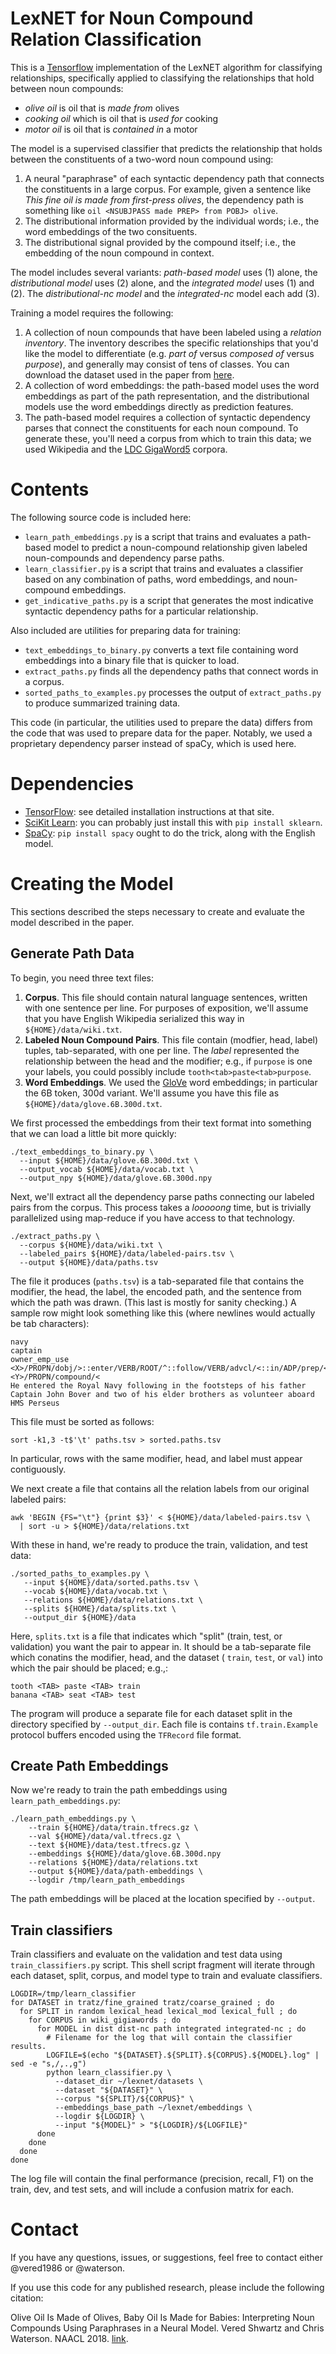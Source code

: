 # LexNET for Noun Compound Relation Classification

This is a [Tensorflow](http://www.tensorflow.org/) implementation of the LexNET
algorithm for classifying relationships, specifically applied to classifying the
relationships that hold between noun compounds:

* *olive oil* is oil that is *made from* olives
* *cooking oil* which is oil that is *used for* cooking
* *motor oil* is oil that is *contained in* a motor

The model is a supervised classifier that predicts the relationship that holds
between the constituents of a two-word noun compound using:

1. A neural "paraphrase" of each syntactic dependency path that connects the
   constituents in a large corpus. For example, given a sentence like *This fine
   oil is made from first-press olives*, the dependency path is something like
   `oil <NSUBJPASS made PREP> from POBJ> olive`.
2. The distributional information provided by the individual words; i.e., the
   word embeddings of the two consituents.
3. The distributional signal provided by the compound itself; i.e., the
   embedding of the noun compound in context.

The model includes several variants: *path-based model* uses (1) alone, the
*distributional model* uses (2) alone, and the *integrated model* uses (1) and
(2).  The *distributional-nc model* and the *integrated-nc* model each add (3).

Training a model requires the following:

1. A collection of noun compounds that have been labeled using a *relation
   inventory*.  The inventory describes the specific relationships that you'd
   like the model to differentiate (e.g. *part of* versus *composed of* versus
   *purpose*), and generally may consist of tens of classes.  You can download
   the dataset used in the paper from
   [here](https://vered1986.github.io/papers/Tratz2011_Dataset.tar.gz).
2. A collection of word embeddings: the path-based model uses the word
   embeddings as part of the path representation, and the distributional models
   use the word embeddings directly as prediction features.
3. The path-based model requires a collection of syntactic dependency parses
   that connect the constituents for each noun compound. To generate these,
   you'll need a corpus from which to train this data; we used Wikipedia and the
   [LDC GigaWord5](https://catalog.ldc.upenn.edu/LDC2011T07) corpora.

# Contents

The following source code is included here:

* `learn_path_embeddings.py` is a script that trains and evaluates a path-based
  model to predict a noun-compound relationship given labeled noun-compounds and
  dependency parse paths.
* `learn_classifier.py` is a script that trains and evaluates a classifier based
  on any combination of paths, word embeddings, and noun-compound embeddings.
* `get_indicative_paths.py` is a script that generates the most indicative
  syntactic dependency paths for a particular relationship.

Also included are utilities for preparing data for training:

* `text_embeddings_to_binary.py` converts a text file containing word embeddings
  into a binary file that is quicker to load.
* `extract_paths.py` finds all the dependency paths that connect words in a
  corpus.
* `sorted_paths_to_examples.py` processes the output of `extract_paths.py` to
  produce summarized training data.

This code (in particular, the utilities used to prepare the data) differs from
the code that was used to prepare data for the paper. Notably, we used a
proprietary dependency parser instead of spaCy, which is used here.

# Dependencies

* [TensorFlow](http://www.tensorflow.org/): see detailed installation
  instructions at that site.
* [SciKit Learn](http://scikit-learn.org/): you can probably just install this
  with `pip install sklearn`.
* [SpaCy](https://spacy.io/): `pip install spacy` ought to do the trick, along
  with the English model.

# Creating the Model

This sections described the steps necessary to create and evaluate the model
described in the paper.

## Generate Path Data

To begin, you need three text files:

1. **Corpus**. This file should contain natural language sentences, written with
   one sentence per line.  For purposes of exposition, we'll assume that you
   have English Wikipedia serialized this way in `${HOME}/data/wiki.txt`.
2. **Labeled Noun Compound Pairs**.  This file contain (modfier, head, label)
   tuples, tab-separated, with one per line.  The *label* represented the
   relationship between the head and the modifier; e.g., if `purpose` is one
   your labels, you could possibly include `tooth<tab>paste<tab>purpose`.
3. **Word Embeddings**. We used the
   [GloVe](https://nlp.stanford.edu/projects/glove/) word embeddings; in
   particular the 6B token, 300d variant.  We'll assume you have this file as
   `${HOME}/data/glove.6B.300d.txt`.

We first processed the embeddings from their text format into something that we
can load a little bit more quickly:

    ./text_embeddings_to_binary.py \
      --input ${HOME}/data/glove.6B.300d.txt \
      --output_vocab ${HOME}/data/vocab.txt \
      --output_npy ${HOME}/data/glove.6B.300d.npy

Next, we'll extract all the dependency parse paths connecting our labeled pairs
from the corpus.  This process takes a *looooong* time, but is trivially
parallelized using map-reduce if you have access to that technology.

    ./extract_paths.py \
      --corpus ${HOME}/data/wiki.txt \
      --labeled_pairs ${HOME}/data/labeled-pairs.tsv \
      --output ${HOME}/data/paths.tsv

The file it produces (`paths.tsv`) is a tab-separated file that contains the
modifier, the head, the label, the encoded path, and the sentence from which the
path was drawn.  (This last is mostly for sanity checking.)  A sample row might
look something like this (where newlines would actually be tab characters):

    navy
    captain
    owner_emp_use
    <X>/PROPN/dobj/>::enter/VERB/ROOT/^::follow/VERB/advcl/<::in/ADP/prep/<::footstep/NOUN/pobj/<::of/ADP/prep/<::father/NOUN/pobj/<::bover/PROPN/appos/<::<Y>/PROPN/compound/<
    He entered the Royal Navy following in the footsteps of his father Captain John Bover and two of his elder brothers as volunteer aboard HMS Perseus

This file must be sorted as follows:

    sort -k1,3 -t$'\t' paths.tsv > sorted.paths.tsv

In particular, rows with the same modifier, head, and label must appear
contiguously.

We next create a file that contains all the relation labels from our original
labeled pairs:

    awk 'BEGIN {FS="\t"} {print $3}' < ${HOME}/data/labeled-pairs.tsv \
      | sort -u > ${HOME}/data/relations.txt

With these in hand, we're ready to produce the train, validation, and test data:

    ./sorted_paths_to_examples.py \
       --input ${HOME}/data/sorted.paths.tsv \
       --vocab ${HOME}/data/vocab.txt \
       --relations ${HOME}/data/relations.txt \
       --splits ${HOME}/data/splits.txt \
       --output_dir ${HOME}/data

Here, `splits.txt` is a file that indicates which "split" (train, test, or
validation) you want the pair to appear in.  It should be a tab-separate file
which conatins the modifier, head, and the dataset ( `train`, `test`, or `val`)
into which the pair should be placed; e.g.,:

    tooth <TAB> paste <TAB> train
    banana <TAB> seat <TAB> test

The program will produce a separate file for each dataset split in the directory
specified by `--output_dir`.  Each file is contains `tf.train.Example` protocol
buffers encoded using the `TFRecord` file format.

## Create Path Embeddings

Now we're ready to train the path embeddings using `learn_path_embeddings.py`:

    ./learn_path_embeddings.py \
        --train ${HOME}/data/train.tfrecs.gz \
        --val ${HOME}/data/val.tfrecs.gz \
        --text ${HOME}/data/test.tfrecs.gz \
        --embeddings ${HOME}/data/glove.6B.300d.npy
        --relations ${HOME}/data/relations.txt
        --output ${HOME}/data/path-embeddings \
        --logdir /tmp/learn_path_embeddings

The path embeddings will be placed at the location specified by `--output`.

## Train classifiers

Train classifiers and evaluate on the validation and test data using
`train_classifiers.py` script.  This shell script fragment will iterate through
each dataset, split, corpus, and model type to train and evaluate classifiers.

    LOGDIR=/tmp/learn_classifier
    for DATASET in tratz/fine_grained tratz/coarse_grained ; do
      for SPLIT in random lexical_head lexical_mod lexical_full ; do
        for CORPUS in wiki_gigiawords ; do
          for MODEL in dist dist-nc path integrated integrated-nc ; do
            # Filename for the log that will contain the classifier results.
            LOGFILE=$(echo "${DATASET}.${SPLIT}.${CORPUS}.${MODEL}.log" | sed -e "s,/,.,g")
            python learn_classifier.py \
              --dataset_dir ~/lexnet/datasets \
              --dataset "${DATASET}" \
              --corpus "${SPLIT}/${CORPUS}" \
              --embeddings_base_path ~/lexnet/embeddings \
              --logdir ${LOGDIR} \
              --input "${MODEL}" > "${LOGDIR}/${LOGFILE}"
          done
        done
      done
    done

The log file will contain the final performance (precision, recall, F1) on the
train, dev, and test sets, and will include a confusion matrix for each.

# Contact

If you have any questions, issues, or suggestions, feel free to contact either
@vered1986 or @waterson.

If you use this code for any published research, please include the following citation:

Olive Oil Is Made of Olives, Baby Oil Is Made for Babies: Interpreting Noun Compounds Using Paraphrases in a Neural Model. 
Vered Shwartz and Chris Waterson. NAACL 2018. [link](https://arxiv.org/pdf/1803.08073.pdf).
